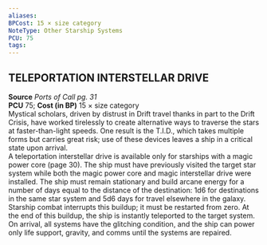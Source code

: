 ```yaml
---
aliases: 
BPCost: 15 × size category  
NoteType: Other Starship Systems
PCU: 75
tags: 
---
```


## TELEPORTATION INTERSTELLAR DRIVE

**Source** _Ports of Call pg. 31_  
**PCU** 75; **Cost (in BP)** 15 × size category  
Mystical scholars, driven by distrust in Drift travel thanks in part to the Drift Crisis, have worked tirelessly to create alternative ways to traverse the stars at faster-than-light speeds. One result is the T.I.D., which takes multiple forms but carries great risk; use of these devices leaves a ship in a critical state upon arrival.  
A teleportation interstellar drive is available only for starships with a magic power core (page 30). The ship must have previously visited the target star system while both the magic power core and magic interstellar drive were installed. The ship must remain stationary and build arcane energy for a number of days equal to the distance of the destination: 1d6 for destinations in the same star system and 5d6 days for travel elsewhere in the galaxy. Starship combat interrupts this buildup; it must be restarted from zero. At the end of this buildup, the ship is instantly teleported to the target system. On arrival, all systems have the glitching condition, and the ship can power only life support, gravity, and comms until the systems are repaired.

